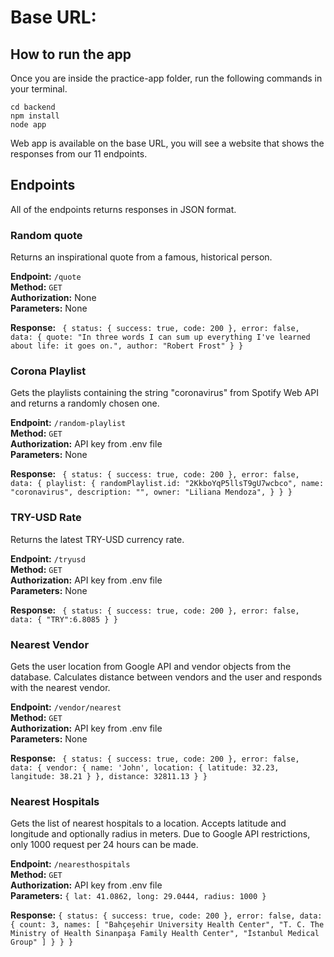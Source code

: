 # Base URL: 

## How to run the app

Once you are inside the practice-app folder, run the following commands in your terminal.

`cd backend` \
`npm install` \
`node app` 

Web app is available on the base URL, you will see a website that shows the responses from our 11 endpoints.

## Endpoints

All of the endpoints returns responses in JSON format.

### Random quote

Returns an inspirational quote from a famous, historical person.

**Endpoint:** `/quote` \
**Method:** `GET` \
**Authorization:** None \
**Parameters:** None

**Response:** ` {
                    status: {
                        success: true,
                        code: 200
                    }, error: false,
                    data: {
                			quote: "In three words I can sum up everything I've learned about life: it goes on.",
                			author: "Robert Frost"
                   }
                }`
               
               
### Corona Playlist

Gets the playlists containing the string "coronavirus" from Spotify Web API and returns a randomly chosen one.

**Endpoint:** `/random-playlist` \
**Method:** `GET` \
**Authorization:** API key from .env file \
**Parameters:** None

**Response:** ` {
                    status: {
                        success: true,
                        code: 200
                    }, error: false, 
                    data: {
                               playlist: {
                                   randomPlaylist.id: "2KkboYqP5llsT9gU7wcbco",
                                   name: "coronavirus",
                                   description: "",
                                   owner: "Liliana Mendoza",
                               }
                           }
                }`

### TRY-USD Rate

Returns the latest TRY-USD currency rate.

**Endpoint:** `/tryusd` \
**Method:** `GET` \
**Authorization:** API key from .env file \
**Parameters:** None

**Response:** ` {
                    status: {
                        success: true,
                        code: 200
                    }, error: false,
                     data: {
                               "TRY":6.8085
                           }
                }`

### Nearest Vendor

Gets the user location from Google API and vendor objects from the database. Calculates distance between vendors and the user and responds with the nearest vendor.

**Endpoint:** `/vendor/nearest` \
**Method:** `GET` \
**Authorization:** API key from .env file \
**Parameters:** None

**Response:** ` {
                    status: {
                        success: true,
                        code: 200
                    }, error: false,
                     data: {
                              vendor: {
                                  name: 'John',
                                  location: {
                                      latitude: 32.23,
                                      langitude: 38.21
                                  }
                              },
                              distance: 32811.13
                          }
                }`
                
### Nearest Hospitals

Gets the list of nearest hospitals to a location. Accepts latitude and longitude and optionally radius in meters. Due to Google API restrictions, only 1000 request per 24 hours can be made.

**Endpoint:** `/nearesthospitals` \
**Method:** `GET` \
**Authorization:** API key from .env file \
**Parameters:** `{ lat: 41.0862, long: 29.0444, radius: 1000 }`

**Response:**  `{
                    status: {
                        success: true,
                        code: 200
                    }, error: false,
                     data: {
                              count: 3,
                              names: [
                                "Bahçeşehir University Health Center",
                                "T. C. The Ministry of Health Sinanpaşa Family Health Center",
                                "İstanbul Medical Group"
                              ]
                          }
                      }
                      }`
